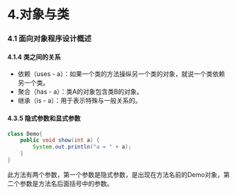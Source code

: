 # 4.对象与类

### 4.1 面向对象程序设计概述

#### 4.1.4 类之间的关系

- 依赖（uses - a）：如果一个类的方法操纵另一个类的对象，就说一个类依赖另一个类。
- 聚合（has - a）：类A的对象包含类B的对象。
- 继承（is - a）：用于表示特殊与一般关系的。

#### 4.3.5 隐式参数和显式参数

```java
class Demo{
    public void show(int a) {
    	System.out.println("a = " + a);
	}
}
```

此方法有两个参数，第一个参数是隐式参数，是出现在方法名前的Demo对象，第二个参数是方法名后面括号中的参数。